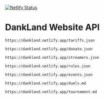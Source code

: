 [![Netlify Status](https://api.netlify.com/api/v1/badges/d76bfd46-0fa7-46d1-9414-a5001eab69b5/deploy-status)](https://app.netlify.com/sites/dankland/deploys)
# DankLand Website API

```https://dankland.netlify.app/tariffs.json```

```https://dankland.netlify.app/donate.json```

```https://dankland.netlify.app/streamers.json```

```https://dankland.netlify.app/rules.json```

```https://dankland.netlify.app/events.json```

```https://dankland.netlify.app/duels.md```

```https://dankland.netlify.app/tournament.md```
